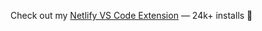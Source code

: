 Check out my [Netlify VS Code Extension](https://marketplace.visualstudio.com/items?itemName=shailen.netlify) — 24k+ installs 🫶
